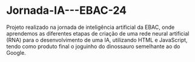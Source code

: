# Jornada-IA---EBAC-24
Projeto realizado na jornada de inteligência artificial da EBAC, onde aprendemos as diferentes etapas de  criação de uma rede neural artificial (RNA) para o desenvolvimento de uma IA, utilizando HTML e JavaScript,  tendo como produto final o joguinho do dinossauro semelhante ao do Google. 
